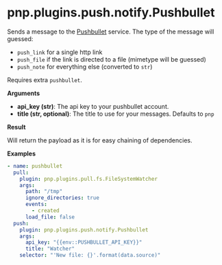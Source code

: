 # pnp.plugins.push.notify.Pushbullet

Sends a message to the [Pushbullet](http://www.pushbullet.com) service.
The type of the message will guessed:

* `push_link` for a single http link
* `push_file` if the link is directed to a file (mimetype will be guessed)
* `push_note` for everything else (converted to `str`)

Requires extra `pushbullet`.

__Arguments__

- **api_key (str)**: The api key to your pushbullet account.
- **title (str, optional)**: The title to use for your messages. Defaults to `pnp`</br>

__Result__

Will return the payload as it is for easy chaining of dependencies.

__Examples__

```yaml
- name: pushbullet
  pull:
    plugin: pnp.plugins.pull.fs.FileSystemWatcher
    args:
      path: "/tmp"
      ignore_directories: true
      events:
        - created
      load_file: false
  push:
    plugin: pnp.plugins.push.notify.Pushbullet
    args:
      api_key: "{{env::PUSHBULLET_API_KEY}}"
      title: "Watcher"
    selector: "'New file: {}'.format(data.source)"

```
